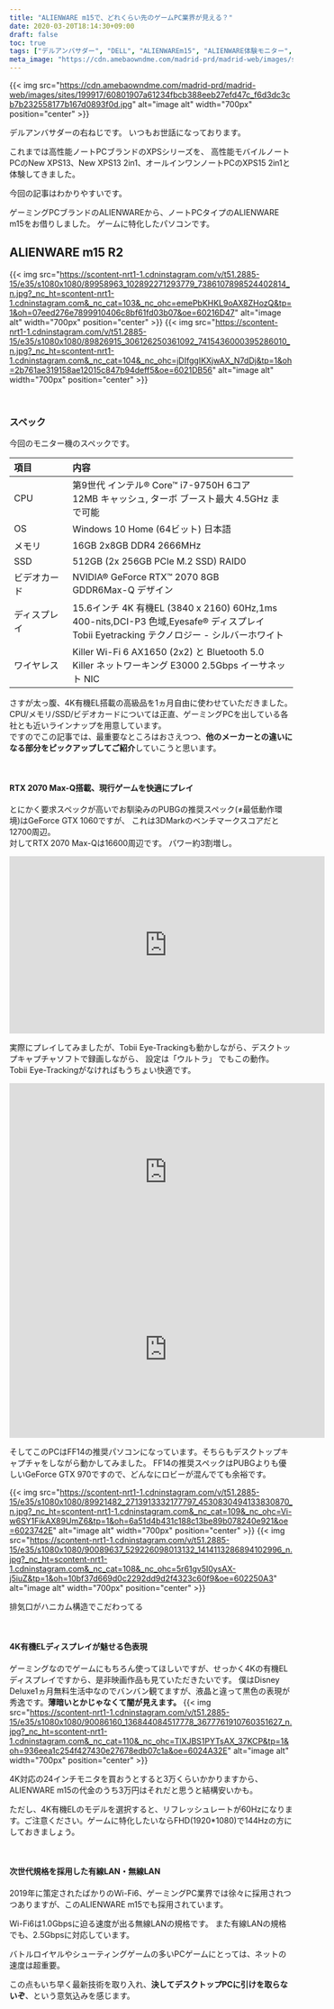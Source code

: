 ```yaml
---
title: "ALIENWARE m15で、どれくらい先のゲームPC業界が見える？"
date: 2020-03-20T18:14:30+09:00
draft: false
toc: true
tags: ["デルアンバサダー", "DELL", "ALIENWAREm15", "ALIENWARE体験モニター", "FF14"]
meta_image: "https://cdn.amebaowndme.com/madrid-prd/madrid-web/images/sites/199917/60801907a61234fbcb388eeb27efd47c_f6d3dc3cb7b232558177b167d0893f0d.jpg"
---
```


{{< img src="https://cdn.amebaowndme.com/madrid-prd/madrid-web/images/sites/199917/60801907a61234fbcb388eeb27efd47c_f6d3dc3cb7b232558177b167d0893f0d.jpg" alt="image alt" width="700px" position="center" >}}


デルアンバサダーの右ねじです。
いつもお世話になっております。 



これまでは高性能ノートPCブランドのXPSシリーズを、
高性能モバイルノートPCのNew XPS13、New XPS13 2in1、オールインワンノートPCのXPS15 2in1と体験してきました。



今回の記事はわかりやすいです。 

ゲーミングPCブランドのALIENWAREから、ノートPCタイプのALIENWARE m15をお借りしました。
ゲームに特化したパソコンです。

<!--more-->
## ALIENWARE m15 R2
{{< img src="https://scontent-nrt1-1.cdninstagram.com/v/t51.2885-15/e35/s1080x1080/89958963_102892271293779_7386107898524402814_n.jpg?_nc_ht=scontent-nrt1-1.cdninstagram.com&_nc_cat=103&_nc_ohc=emePbKHKL9oAX8ZHozQ&tp=1&oh=07eed276e7899910406c8bf61fd03b07&oe=60216D47" alt="image alt" width="700px" position="center" >}}
{{< img src="https://scontent-nrt1-1.cdninstagram.com/v/t51.2885-15/e35/s1080x1080/89826915_306126250361092_7415436000395286010_n.jpg?_nc_ht=scontent-nrt1-1.cdninstagram.com&_nc_cat=104&_nc_ohc=jDIfggIKXjwAX_N7dDj&tp=1&oh=2b761ae319158ae12015c847b94deff5&oe=6021DB56" alt="image alt" width="700px" position="center" >}}


<br>

### スペック
今回のモニター機のスペックです。

|項目|内容|
|:--|:--|
|CPU|第9世代 インテル® Core™ i7-9750H 6コア<br>12MB キャッシュ, ターボ ブースト最大 4.5GHz まで可能|
|OS|Windows 10 Home (64ビット) 日本語|
|メモリ|16GB 2x8GB DDR4 2666MHz|
|SSD|512GB (2x 256GB PCIe M.2 SSD) RAID0|
|ビデオカード|NVIDIA® GeForce RTX™ 2070 8GB<br> GDDR6Max-Q デザイン|
|ディスプレイ|15.6インチ 4K 有機EL (3840 x 2160) 60Hz,1ms<br>400-nits,DCI-P3 色域,Eyesafe® ディスプレイ<br>Tobii Eyetracking テクノロジー - シルバーホワイト|
|ワイヤレス|Killer Wi-Fi 6 AX1650 (2x2) と Bluetooth 5.0<br>Killer ネットワーキング E3000 2.5Gbps イーサネット NIC|


さすが太っ腹、4K有機EL搭載の高級品を1ヵ月自由に使わせていただきました。
CPU/メモリ/SSD/ビデオカードについては正直、ゲーミングPCを出している各社とも近いラインナップを用意しています。  
ですのでこの記事では、最重要なところはおさえつつ、**他のメーカーとの違いになる部分をピックアップしてご紹介**していこうと思います。

<br>


#### RTX 2070 Max-Q搭載、現行ゲームを快適にプレイ
とにかく要求スペックが高いでお馴染みのPUBGの推奨スペック(≠最低動作環境)はGeForce GTX 1060ですが、 これは3DMarkのベンチマークスコアだと12700周辺。  
対してRTX 2070 Max-Qは16600周辺です。
パワー約3割増し。 
<iframe width="560" height="315" src="https://www.youtube.com/embed/meY44TPULtk" frameborder="0" allow="accelerometer; autoplay; clipboard-write; encrypted-media; gyroscope; picture-in-picture" allowfullscreen></iframe>

実際にプレイしてみましたが、Tobii Eye-Trackingも動かしながら、デスクトップキャプチャソフトで録画しながら、 設定は「ウルトラ」 でもこの動作。 
Tobii Eye-Trackingがなければもうちょい快適です。 

<iframe width="560" height="315" src="https://www.youtube.com/embed/0eoUL6QCetA" frameborder="0" allow="accelerometer; autoplay; clipboard-write; encrypted-media; gyroscope; picture-in-picture" allowfullscreen></iframe>
<iframe width="560" height="315" src="https://www.youtube.com/embed/kWtRXwPanhM" frameborder="0" allow="accelerometer; autoplay; clipboard-write; encrypted-media; gyroscope; picture-in-picture" allowfullscreen></iframe>

そしてこのPCはFF14の推奨パソコンになっています。そちらもデスクトップキャプチャをしながら動かしてみました。
FF14の推奨スペックはPUBGよりも優しいGeForce GTX 970ですので、どんなにロビーが混んでても余裕です。

{{< img src="https://scontent-nrt1-1.cdninstagram.com/v/t51.2885-15/e35/s1080x1080/89921482_2713913332177797_4530830494133830870_n.jpg?_nc_ht=scontent-nrt1-1.cdninstagram.com&_nc_cat=109&_nc_ohc=Vi-w6SY1FikAX89UmZ6&tp=1&oh=6a51d4b431c188c13be89b078240e921&oe=6023742E" alt="image alt" width="700px" position="center" >}}
{{< img src="https://scontent-nrt1-1.cdninstagram.com/v/t51.2885-15/e35/s1080x1080/90089637_529226098013132_1414113286894102996_n.jpg?_nc_ht=scontent-nrt1-1.cdninstagram.com&_nc_cat=108&_nc_ohc=5r61gv5I0ysAX-j5iuZ&tp=1&oh=10bf37d669d0c2292dd9d2f4323c60f9&oe=602250A3" alt="image alt" width="700px" position="center" >}}


排気口がハニカム構造でこだわってる

<br>


#### 4K有機ELディスプレイが魅せる色表現
ゲーミングなのでゲームにもちろん使ってほしいですが、せっかく4Kの有機ELディスプレイですから、是非映画作品も見ていただきたいです。 
僕はDisney Deluxe1ヵ月無料生活中なのでバンバン観てますが、液晶と違って黒色の表現が秀逸です。**薄暗いとかじゃなくて闇が見えます。** 
{{< img src="https://scontent-nrt1-1.cdninstagram.com/v/t51.2885-15/e35/s1080x1080/90086160_136844084517778_3677761910760351627_n.jpg?_nc_ht=scontent-nrt1-1.cdninstagram.com&_nc_cat=110&_nc_ohc=TlXJBS1PYTsAX_37KCP&tp=1&oh=936eea1c254f427430e27678edb07c1a&oe=6024A32E" alt="image alt" width="700px" position="center" >}}


4K対応の24インチモニタを買おうとすると3万くらいかかりますから、ALIENWARE m15の代金のうち3万円はそれだと思うと結構安いかも。 



ただし、4K有機ELのモデルを選択すると、リフレッシュレートが60Hzになります。ご注意ください。ゲームに特化したいならFHD(1920*1080)で144Hzの方にしておきましょう。

<br>


#### 次世代規格を採用した有線LAN・無線LAN
2019年に策定されたばかりのWi-Fi6、ゲーミングPC業界では徐々に採用されつつありますが、このALIENWARE m15でも採用されています。 



Wi-Fi6は1.0Gbpsに迫る速度が出る無線LANの規格です。 
また有線LANの規格でも、2.5Gbpsに対応しています。 



バトルロイヤルやシューティングゲームの多いPCゲームにとっては、ネットの速度は超重要。

この点もいち早く最新技術を取り入れ、**決してデスクトップPCに引けを取らないぞ**、という意気込みを感じます。

<div class="iframely-embed"><div class="iframely-responsive" style="padding-bottom: 57.4561%; padding-top: 120px;"><a href="https://time-space.kddi.com/ict-keywords/20191108/2774" data-iframely-url="//cdn.iframe.ly/IWOycEK"></a></div></div><script async src="//cdn.iframe.ly/embed.js" charset="utf-8"></script>

### 視線でゲームを制御？「Tobii Eye-Tracking」
視線追跡機能、というものをこのPCを借りて初めて知りました。 どうやら、Tobii社という視線追跡界のGoogleみたいな会社があるらしく、一部ゲームでも対応しているのだそうです。
<div class="iframely-embed"><div class="iframely-responsive" style="padding-bottom: 52.5%; padding-top: 120px;"><a href="https://www.amazon.co.jp/Tobii-Eye-Tracker-Gaming-Peripheral/dp/B01MAWPMXQ/ref=as_li_ss_tl?_encoding=UTF8&amp;linkCode=sl1&amp;tag=rightscrew-22&amp;linkId=13e0c8873671a9023b51cf326a1db8eb&amp;language=ja_JP" data-iframely-url="//cdn.iframe.ly/BRGZ1yg"></a></div></div><script async src="//cdn.iframe.ly/embed.js" charset="utf-8"></script>
トラッキングツール単体でも販売していますが、Amazonで¥24,999でした。


対応ゲームの一覧は、こちらから調べることができます。

<div class="iframely-embed"><div class="iframely-responsive" style="padding-bottom: 53.125%; padding-top: 120px;"><a href="https://gaming.tobii.com/games/" data-iframely-url="//cdn.iframe.ly/fvCkwT3"></a></div></div><script async src="//cdn.iframe.ly/embed.js" charset="utf-8"></script>

Watch DogsやDivision 2では視線でエイムできたりするみたいです。
<iframe width="560" height="315" src="https://www.youtube.com/embed/meY44TPULtk" frameborder="0" allow="accelerometer; autoplay; clipboard-write; encrypted-media; gyroscope; picture-in-picture" allowfullscreen></iframe>

先ほどもご覧いただいた動画ですが、画面中を上下左右に動き回っている青い円が、僕の視線です。精度と反応の速さに結構感動しています。感動しすぎて撃たれてしまいました。  



Tobii Eye-Trackingと一緒に動作するTobii Ghostというアプリがあり、配信する画面上に視線の円を出すことができるものです。 

それを使ってPUBGの世界大会の参加者の視線をトラッキングした動画が公式にあがっていました。 プロはこういう風に視線を動かして、(情報を得て)戦っているんだなというのが視覚的にわかります。

<div class="iframely-embed"><div class="iframely-responsive" style="padding-bottom: 52.5%; padding-top: 120px;"><a href="https://gaming.tobii.com/pubg/" data-iframely-url="//cdn.iframe.ly/kpY6Qu8"></a></div></div><script async src="//cdn.iframe.ly/embed.js" charset="utf-8"></script>

視線の動きと頭の動きを追跡してくれるので、あとは口の動きに追従してくれればVTuberに使えそう。 
そして視線でエイムができるのが当たり前になったら…目で見た所にマウスを移動して射撃、よりは確実に速いでしょう。 対応ゲームのプレイヤーなら、どうしても手に入れておきたい武器ですね。



### 未来のゲームもグラボ追加でプレイ可能にする神周辺機器「Alienware Graphics Amplifier」
ゲーミングPCを買おうと思うとき、何を基準に決めるのか？ゲーマーの友人に聞いてみました。 

返答は、 
**「やりたいゲームが動いて、この先数年は最新作もストレスなく動くスペックで一番安いやつ」**
でした。



ゲームが今より高解像度・動きの激しいものになったとき、今使っているPCでは動作しないということがあります。 
そうなったときデスクトップPCであれば、グラフィックボードだけ買い替えればプレイできるようになる場合もあります。



従来であればノートPCは、メモリやハードディスクは増設できても、グラフィックボードは増設できないのが基本だったため、**「未来のゲームはプレイできないかもな…」**といった不安がつきまとっていました。



しかしそれはもう過去の悩みだったようです。
2015年春、デルが発売した外付けグラフィックボードケース**Alienware Graphics Amplifier**を皮切りに、ドッキングステーション形式の外付けグラフィックボードケースや、Thunderbolt接続の外付けグラフィックボードケースが続々と登場しています。
どれもPCI-Express x16対応のため、最新のグラフィックボードを自由に選んで増設することができます。



ですので、これから先どんなに高スペックを要求するPCゲームが現れても、 **ノートPCで全く問題ないです。**
{{< img src="https://scontent-nrt1-1.cdninstagram.com/v/t51.2885-15/e35/s1080x1080/90092293_109226100543765_5797080573060120039_n.jpg?_nc_ht=scontent-nrt1-1.cdninstagram.com&_nc_cat=109&_nc_ohc=FnV2zj0_PWwAX_zsdBt&tp=1&oh=2f53068abcba33af1a4565b2afe924f5&oe=60212270" alt="image alt" width="700px" position="center" >}}


右から二番目の横長い端子が、Alienware Graphics Amplifierの専用ポート。左から3番目にThunderbolt端子もあります。

<div class="iframely-embed"><div class="iframely-responsive" style="height: 140px; padding-bottom: 0;"><a href="https://www.dell.com/ja-jp/work/shop/alienware-graphics-amplifier/apd/452-bbqt/%E3%82%B0%E3%83%A9%E3%83%95%E3%82%A3%E3%83%83%E3%82%AF%E3%82%AB%E3%83%BC%E3%83%89%E3%81%8A%E3%82%88%E3%81%B3%E3%83%93%E3%83%87%E3%82%AA%E3%82%AB%E3%83%BC%E3%83%89" data-iframely-url="//cdn.iframe.ly/IdCrrFx"></a></div></div><script async src="//cdn.iframe.ly/embed.js" charset="utf-8"></script>

Alienware Graphics AmplifierはALIENWAREシリーズ専用機器ですので、動作確認が保障されています。
その上、外付けグラフィックボードケースの中では4万円と比較的安価です。 
何年何十年後になるかわかりませんが、今のALIENWARE m15では動かないPCゲームが出てきたとき、グラフィックボードと一緒に購入を検討してみてください。 



デルさんに一言いわせてもらうなら、そろそろ軽量・省スペースモデルを出してみてはいかがでしょうか？


<div class="iframely-embed"><div class="iframely-responsive" style="padding-bottom: 52.5%; padding-top: 120px;"><a href="https://www.amazon.co.jp/Dell-%25E3%2582%25B0%25E3%2583%25A9%25E3%2583%2595%25E3%2582%25A3%25E3%2583%2583%25E3%2582%25AF%25E3%2583%259C%25E3%2583%25BC%25E3%2583%2589%25E5%25A4%2596%25E9%2583%25A8%25E6%258B%25A1%25E5%25BC%25B5%25E5%25A4%2596%25E4%25BB%2598%25E3%2581%2591%25E3%2583%259C%25E3%2583%2583%25E3%2582%25AF%25E3%2582%25B9-Alienware-Graphics-Amplifier/dp/B00Q4KCYEU/ref=as_li_ss_il?ie=UTF8&amp;linkCode=li3&amp;tag=rightscrew-22&amp;linkId=3536b817a61bf5b95fbef3333f43baf2&amp;language=ja_JP" data-iframely-url="//cdn.iframe.ly/r8q6cEe"></a></div></div><script async src="//cdn.iframe.ly/embed.js" charset="utf-8"></script>

## 今の最新最高でありつつ、将来を見越したALIENWARE製品群

{{< img src="https://scontent-nrt1-1.cdninstagram.com/v/t51.2885-15/e35/s1080x1080/89814658_140650867440950_2421153321187202354_n.jpg?_nc_ht=scontent-nrt1-1.cdninstagram.com&_nc_cat=102&_nc_ohc=TwV1ogFVZYUAX_Gav7E&tp=1&oh=93401a29cf1c858067985923994e8aa9&oe=60225DC6" alt="image alt" width="700px" position="center" >}}


ここまでに紹介してきたALIENWARE m15の良い点は、ALIENWAREシリーズすべてに共通して備わっています。 (グラフィックボードはそれぞれですが)



僕自身はPCではあまりゲームをやらないのですが、 ここまでゲームのために手を尽くしているPCってどれくらいあるんだろう？と率直に思いました。 
最新規格に対応し、先進技術を取り入れ、拡張性まで標準で担保して…



ここには、数々のeSports世界大会の舞台で採用されてきた自負と、eSportsチームとパートナーシップを結んでいるメーカーとして、気合の入り具合を行動で示しているのを感じます。



しかもそこまでしながら、ゲーミングノートPCの中ではかなり安いほうで、同一スペックで価格.com検索するとトップ5には入ってます。



安くて、速くて、(後々)うまい(思いができる)、吉野家のキャッチフレーズに当てはめてしまいましたが、そんな魅力が詰まった製品、それがALIENWAREなんでしょうね。



ゲーマーにも非ゲーマーにも、凄さが伝わるよう心掛けて書いてみましたが、いかがでしたでしょうか。 
もし購入をご検討されている方がいらっしゃいましたら、デル製品・ALIENWARE製品だと割引がききますので、ご紹介させていただきます。 

{{< img src="https://scontent-nrt1-1.cdninstagram.com/v/t51.2885-15/e35/90037110_521111068547700_8167853985154227095_n.jpg?_nc_ht=scontent-nrt1-1.cdninstagram.com&_nc_cat=100&_nc_ohc=FFvjtgXQ-y4AX-NWmXL&tp=1&oh=9241f32d4d781df7aff2038236281291&oe=6023612B" alt="image alt" width="700px" position="center" >}}
{{< img src="https://scontent-nrt1-1.cdninstagram.com/v/t51.2885-15/e35/s1080x1080/89925643_646189562594211_8388971944182450735_n.jpg?_nc_ht=scontent-nrt1-1.cdninstagram.com&_nc_cat=103&_nc_ohc=K9lstbYXdgoAX_OIPsk&tp=1&oh=fb5e7c4b0f40b997d64e49294681e8e0&oe=60211C8D" alt="image alt" width="700px" position="center" >}}
{{< img src="https://scontent-nrt1-1.cdninstagram.com/v/t51.2885-15/e35/s1080x1080/89926374_3073158726057074_7676736528301518123_n.jpg?_nc_ht=scontent-nrt1-1.cdninstagram.com&_nc_cat=102&_nc_ohc=p53zudK5NXMAX-64baU&tp=1&oh=6ffa09290979846eb7e9aa0bc201893a&oe=6022C358" alt="image alt" width="700px" position="center" >}}
{{< img src="https://scontent-nrt1-1.cdninstagram.com/v/t51.2885-15/e35/s1080x1080/90090291_533092694011264_7795490323882245772_n.jpg?_nc_ht=scontent-nrt1-1.cdninstagram.com&_nc_cat=104&_nc_ohc=J3MFk6XlVnYAX-kF2_f&tp=1&oh=a5a542a37ef2ebc2d05406b19834bc8b&oe=6024CDBF" alt="image alt" width="700px" position="center" >}}


 ご精読ありがとうございました。



・良かったらいいね・RTお願いします。

